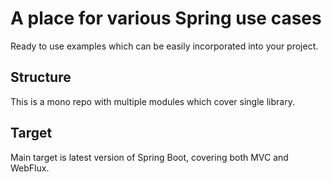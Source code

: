 # A place for various Spring use cases

Ready to use examples which can be easily incorporated into your project.

## Structure

This is a mono repo with multiple modules which cover single library.

## Target

Main target is latest version of Spring Boot, covering both MVC and WebFlux. 
